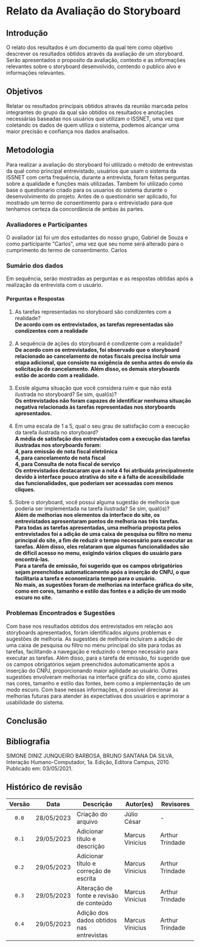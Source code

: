 # Relato da Avaliação do Storyboard

## Introdução

O relato dos resultados é um documento da qual tem como objetivo descrever os resultados obtidos através da avaliação de um storyboard. Serão apresentados o proposito da avaliação, contexto e as informações relevantes sobre o storyboard desenvolvido, contendo o publico alvo e informações relevantes.

## Objetivos

Relatar os resultados principais obtidos através da reunião marcada pelos integrantes do grupo da qual são obtidos os resultados e anotações necessárias baseadas nos usuários que utilizam o ISSNET, uma vez que coletando os dados de quem utiliza o sistema, podemos alcançar uma maior precisão e confiança nos dados analisados.

## Metodologia

Para realizar a avaliação do storyboard foi utilizado o método de entrevistas da qual como principal entrevistado, usuários que usam o sistema da ISSNET com certa frequência, durante a entrevista, foram feitas perguntas sobre a qualidade e funções mais utilizadas. Tambem foi utilizado como base o questionario criado para os usuarios do sistema durante o desenvolvimento do projeto.
Antes de o questionário ser aplicado, foi mostrado um termo de consentimento para o entrevistado para que tenhamos certeza da concordância de ambas às partes.

### Avaliadores e Participantes

O avaliador (a) foi um dos estudantes do nosso grupo, Gabriel de Souza e como participante "Carlos", uma vez que seu nome será alterado para o cumprimento do termo de consentimento. Carlos 

### Sumário dos dados

Em sequência, serão mostradas as perguntas e as respostas obtidas após a realização da entrevista com o usuário.

#### Perguntas e Respostas

<ol>
    <li> As tarefas representadas no storyboard são condizentes com a realidade?
        <br/> <b> De acordo com os entrevistados, as tarefas representadas são condizentes com a realidade </b>
    </li>
    <br>
    <li> A sequência de ações do storyboard é condizente com a realidade?
        <br/> <b> De acordo com os entrevistados, foi observado que o storyboard relacionado ao cancelamento de notas fiscais precisa incluir uma etapa adicional, que consiste na exigência de senha antes do envio da solicitação de cancelamento. Além disso, os demais storyboards estão de acordo com a realidade. </b>
    </li>
    <br>
    <li> Existe alguma situação que você considera ruim e que não está ilustrada no storyboard? Se sim, qual(is)?
        <br/> <b> Os entrevistados não foram capazes de identificar nenhuma situação negativa relacionada às tarefas representadas nos storyboards apresentados. </b>
    </li>
    <br>
    <li> Em uma escala de 1 a 5, qual o seu grau de satisfação com a execução da tarefa ilustrada no storyboard?
        <br/> <b> A média de satisfação dos entrevistados com a execução das tarefas ilustradas nos storyboards foram: </b>
        <br/> <b> 4, para emissão de nota fiscal eletrônica </b>
        <br/> <b> 4, para cancelamento de nota fiscal </b>
        <br/> <b> 4, para Consulta de nota fiscal de serviço </b>
        <br/> <b> Os entrevistados destacaram que a nota 4 foi atribuída principalmente devido à interface pouco atrativa do site e à falta de acessibilidade das funcionalidades, que poderiam ser acessadas com menos cliques. </b>
    </li>
    <br>
    <li> Sobre o storyboard, você possui alguma sugestão de melhoria que poderia ser implementada na tarefa ilustrada? Se sim, qual(is)?
        <br/> <b> Além de melhorias nos elementos da interface do site, os entrevistados apresentaram pontos de melhoria nas três tarefas. </b>
        <br/> <b> Para todas as tarefas apresentadas, uma melhoria proposta pelos entrevistados foi a adição de uma caixa de pesquisa ou filtro no menu principal do site, a fim de reduzir o tempo necessário para executar as tarefas. Além disso, eles relataram que algumas funcionalidades são de difícil acesso no menu, exigindo vários cliques do usuário para encontrá-las. </b>
        <br/> <b> Para a tarefa de emissão, foi sugerido que os campos obrigatórios sejam preenchidos automaticamente após a inserção do CNPJ, o que facilitaria a tarefa e economizaria tempo para o usuário. </b>
        <br/> <b> No mais, as sugestões foram de melhorias na interface gráfica do site, como em cores, tamanho e estilo das fontes e a adição de um modo escuro no site. </b>
    </li>
</ol>

### Problemas Encontrados e Sugestões
Com base nos resultados obtidos dos entrevistados em relação aos storyboards apresentados, foram identificados alguns problemas e sugestões de melhoria. As sugestões de melhoria incluíram a adição de uma caixa de pesquisa ou filtro no menu principal do site para todas as tarefas, facilitando a navegação e reduzindo o tempo necessário para executar as tarefas. Além disso, para a tarefa de emissão, foi sugerido que os campos obrigatórios sejam preenchidos automaticamente após a inserção do CNPJ, proporcionando maior agilidade ao usuário. Outras sugestões envolveram melhorias na interface gráfica do site, como ajustes nas cores, tamanho e estilo das fontes, bem como a implementação de um modo escuro. Com base nessas informações, é possível direcionar as melhorias futuras para atender às expectativas dos usuários e aprimorar a usabilidade do sistema.

## Conclusão




<!-- ## Referências -->
<!-- FONTES CITADAS UTILIZADAS PARA EMBASAR O TEXTO. REMOVER CASO NÃO HOUVER  -->

## Bibliografia
<!-- FONTES CONSULTADAS DURANTE A ELABORAÇÃO DO TEXTO, CITADAS OU NÃO. REMOVER CASO NÃO HOUVER -->
SIMONE DINIZ JUNQUEIRO BARBOSA, BRUNO SANTANA DA SILVA, Interação Humano-Computador, 1a.
Edição, Editora Campus, 2010. Publicado em: 03/05/2021.

## Histórico de revisão

| Versão     | Data        | Descrição                                 | Autor(es)       | Revisores       |
| :--------: | :---------: | ----------------------------------------- | --------------- | --------------- |
| `0.0`      | 28/05/2023  | Criação do arquivo                        | Júlio César     | - |
| `0.1`      | 29/05/2023  | Adicionar título e descrição              | Marcus Vinicius | Arthur Trindade |
| `0.2`      | 29/05/2023  | Adicionar título e correção de escrita    | Marcus Vinicius | Arthur Trindade |
| `0.3`      | 29/05/2023  | Alteração de fonte e revisão de conteúdo  | Marcus Vinicius | Arthur Trindade |
| `0.4`      | 29/05/2023  | Adição dos dados obtidos nas entrevistas  | Marcus Vinicius | Arthur Trindade |
